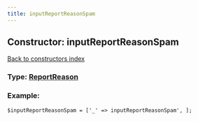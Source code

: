 ```yaml
---
title: inputReportReasonSpam
---
```

## Constructor: inputReportReasonSpam  
[Back to constructors index](index.md)






### Type: [ReportReason](../types/ReportReason.md)


### Example:

```
$inputReportReasonSpam = ['_' => inputReportReasonSpam', ];
```
